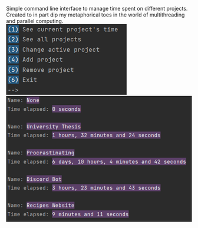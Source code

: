 Simple command line interface to manage time spent on different projects.
<br>
Created to in part dip my metaphorical toes in the world of multithreading and parallel computing.
<br>
![alt text](https://github.com/gugajazz/Projects_Timer_CLI_Multithreading/blob/main/imgs/menu.png?raw=true)
<br>
![alt text](https://github.com/gugajazz/Projects_Timer_CLI_Multithreading/blob/main/imgs/projects.png?raw=true)
